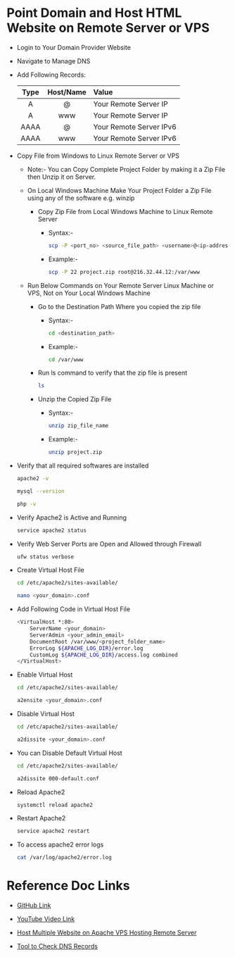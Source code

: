 # Point Domain and Host HTML Website on Remote Server or VPS

- Login to Your Domain Provider Website

- Navigate to Manage DNS

- Add Following Records:

    | Type | Host/Name | Value |
    | :---: | :---: | :--- |
    | A     | @     | Your Remote Server IP |
    | A     | www   | Your Remote Server IP |
    | AAAA  | @     | Your Remote Server IPv6 |
    | AAAA  | www   | Your Remote Server IPv6 |


- Copy File from Windows to Linux Remote Server or VPS
    
    - Note:- You can Copy Complete Project Folder by making it a Zip File then Unzip it on Server.

    - On Local Windows Machine Make Your Project Folder a Zip File using any of the software e.g. winzip

        - Copy Zip File from Local Windows Machine to Linux Remote Server

            - Syntax:- 

                ```sh
                scp -P <port_no> <source_file_path> <username>@<ip-address>:<destination_path>
                ```


            - Example:- 

                ```sh
                scp -P 22 project.zip root@216.32.44.12:/var/www
                ```

    - Run Below Commands on Your Remote Server Linux Machine or VPS, Not on Your Local Windows Machine

        - Go to the Destination Path Where you copied the zip file

            - Syntax:-

                ```sh
                cd <destination_path>
                ```

            - Example:-

                ```sh
                cd /var/www
                ```

        - Run ls command to verify that the zip file is present

            ```sh
            ls
            ```

        - Unzip the Copied Zip File

            - Syntax:-

                ```sh
                unzip zip_file_name
                ```

            - Example:-

                ```sh
                unzip project.zip
                ```

- Verify that all required softwares are installed

    ```sh
    apache2 -v
    ```

    ```sh
    mysql --version
    ```

    ```sh
    php -v
    ```
    
- Verify Apache2 is Active and Running

    ```sh
    service apache2 status
    ```

- Verify Web Server Ports are Open and Allowed through Firewall

    ```sh
    ufw status verbose
    ```

- Create Virtual Host File

    ```sh
    cd /etc/apache2/sites-available/
    ```

    ```sh
    nano <your_domain>.conf
    ```

- Add Following Code in Virtual Host File

    ```sh
    <VirtualHost *:80>
        ServerName <your_domain>
        ServerAdmin <your_admin_email>
        DocumentRoot /var/www/<project_folder_name>
        ErrorLog ${APACHE_LOG_DIR}/error.log
        CustomLog ${APACHE_LOG_DIR}/access.log combined
    </VirtualHost>
    ```

-  Enable Virtual Host

    ```sh
    cd /etc/apache2/sites-available/
    ```

    ```sh
    a2ensite <your_domain>.conf
    ```

-  Disable Virtual Host

    ```sh
    cd /etc/apache2/sites-available/
    ```

    ```sh
    a2dissite <your_domain>.conf
    ```

- You can Disable Default Virtual Host

    ```sh
    cd /etc/apache2/sites-available/
    ```

    ```sh
    a2dissite 000-default.conf
    ```

- Reload Apache2

    ```sh
    systemctl reload apache2
    ```

- Restart Apache2

    ```sh
    service apache2 restart
    ```

- To access apache2 error logs

    ```sh
    cat /var/log/apache2/error.log
    ```

# Reference Doc Links

- [GitHub Link](https://github.com/geekyshow1/GeekyShowsNotes/blob/main/Point_Domain_Host_HTML_Website.md)

- [YouTube Video Link](https://youtu.be/C4IFagNk-uM?si=U8pDrgd0FVwji1RH)

- [Host Multiple Website on Apache VPS Hosting Remote Server](https://youtu.be/qJr8kOcy4rY?si=3nocOpXV5qaH6rsr)

- [Tool to Check DNS Records](https://dnschecker.org/)